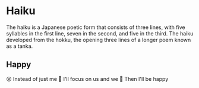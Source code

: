 # Haiku

The haiku is a Japanese poetic form that consists of three lines, with five syllables in the first line, seven in the second, and five in the third. The haiku developed from the hokku, the opening three lines of a longer poem known as a tanka.

## Happy

😵 Instead of just me
🤘 I'll focus on us and we
🙂 Then I'll be happy
